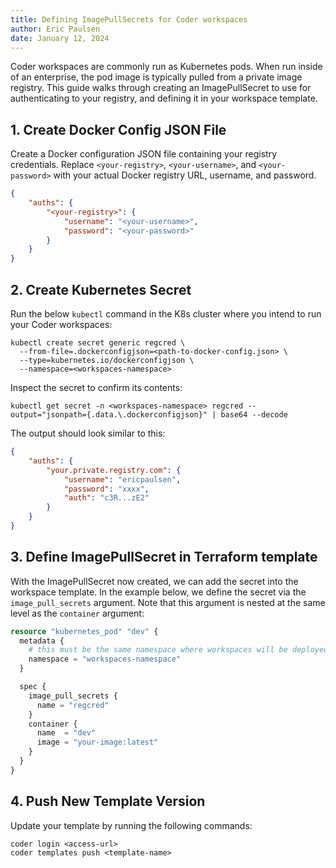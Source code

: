 ```yaml
---
title: Defining ImagePullSecrets for Coder workspaces
author: Eric Paulsen
date: January 12, 2024
---
```


Coder workspaces are commonly run as Kubernetes pods. When run inside of an
enterprise, the pod image is typically pulled from a private image registry.
This guide walks through creating an ImagePullSecret to use for authenticating
to your registry, and defining it in your workspace template.

## 1. Create Docker Config JSON File

Create a Docker configuration JSON file containing your registry credentials.
Replace `<your-registry>`, `<your-username>`, and `<your-password>` with your
actual Docker registry URL, username, and password.

```json
{
    "auths": {
        "<your-registry>": {
            "username": "<your-username>",
            "password": "<your-password>"
        }
    }
}
```

## 2. Create Kubernetes Secret

Run the below `kubectl` command in the K8s cluster where you intend to run your
Coder workspaces:

```console
kubectl create secret generic regcred \
  --from-file=.dockerconfigjson=<path-to-docker-config.json> \
  --type=kubernetes.io/dockerconfigjson \
  --namespace=<workspaces-namespace>
```

Inspect the secret to confirm its contents:

```console
kubectl get secret -n <workspaces-namespace> regcred --output="jsonpath={.data.\.dockerconfigjson}" | base64 --decode
```

The output should look similar to this:

```json
{
    "auths": {
        "your.private.registry.com": {
            "username": "ericpaulsen",
            "password": "xxxx",
            "auth": "c3R...zE2"
        }
    }
}
```

## 3. Define ImagePullSecret in Terraform template

With the ImagePullSecret now created, we can add the secret into the workspace
template. In the example below, we define the secret via the
`image_pull_secrets` argument. Note that this argument is nested at the same
level as the `container` argument:

```tf
resource "kubernetes_pod" "dev" {
  metadata {
    # this must be the same namespace where workspaces will be deployed
    namespace = "workspaces-namespace"
  }

  spec {
    image_pull_secrets {
      name = "regcred"
    }
    container {
      name  = "dev"
      image = "your-image:latest"
    }
  }
}
```

## 4. Push New Template Version

Update your template by running the following commands:

```console
coder login <access-url>
coder templates push <template-name>
```
